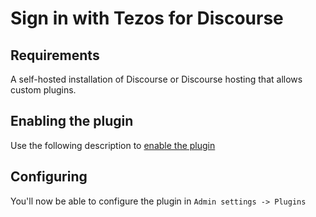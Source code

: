 # Sign in with Tezos for Discourse

## Requirements

A self-hosted installation of Discourse or Discourse hosting that allows custom plugins.

## Enabling the plugin

Use the following description to [enable the plugin](https://meta.discourse.org/t/install-plugins-on-a-self-hosted-site/19157)

## Configuring

You'll now be able to configure the plugin in `Admin settings -> Plugins`